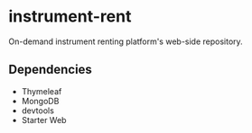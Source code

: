 # instrument-rent
On-demand instrument renting platform's web-side repository.

## Dependencies 
- Thymeleaf
- MongoDB
- devtools
- Starter Web

